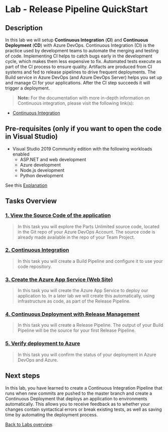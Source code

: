 ﻿# Lab - Release Pipeline QuickStart

## Description

In this lab we will setup **Continuous Integration** (**CI**) and **Continuous Deployment** (**CD**) with Azure DevOps.
Continuous Integration (CI) is the practice used by development teams to automate the merging and testing of code.
Implementing CI helps to catch bugs early in the development cycle, which makes them less expensive to fix.
Automated tests execute as part of the CI process to ensure quality.
Artifacts are produced from CI systems and fed to release pipelines to drive frequent deployments.
The Build service in Azure DevOps (and Azure DevOps Server) helps you set up and manage CI for your applications.
After the CI step succeeds it will trigger a deployment.

>**Note:** For the documentation with more in-depth information on Continuous integration, please visit the following link(s):

* [Continuous Integration](https://docs.microsoft.com/en-us/azure/devops/learn/what-is-continuous-integration)

## Pre-requisites (only if you want to open the code in Visual Studio)

* Visual Studio 2019 Community edition​ with the following workloads enabled
  * ASP.NET and web development​
  * Azure development​
  * Node.js development
  * Python development

See this [Explanation](../VisualStudioPreps.md)

## Tasks Overview

### [1. View the Source Code of the application](./EXPLORE-SOURCE-CODE.md)

> In this task you will explore the Parts Unlimited source code, located in the Git repo of your Azure DevOps Account. The source code is already made available in the repo of your Team Project.

### [2. Continuous Integration](./CONTINUOUS-INTEGRATION.md)

> In this task you will create a Build Pipeline and configure it to use your code repository.

### [3. Create the Azure App Service (Web Site)](./AZURE-APPSERVICE.md)

> In this task you will create the Azure App Service to deploy our application to. 
> In a later lab we will create this automatically, using infrastructure as code, as part of the Release Pipeline.

### [4. Continuous Deployment with Release Management](./RELEASE-MANAGEMENT.md)

> In this task you will create a Release Pipeline. The output of your Build Pipeline will be the source for your first Release Pipeline.

### [5. Verify deployment to Azure](./VERIFY-DEPLOYMENT.md)

> In this task you will confirm the status of your deployment in Azure DevOps and Azure.

## Next steps

In this lab, you have learned to create a Continuous Integration Pipeline that runs when new commits are pushed to the master branch and create a Continuous Deployment that deploys an application to environments automatically.
This allows you to receive feedback as to whether your changes contain syntactical errors or break existing tests, as well as saving time by automating the deployment process.

[Back to Labs overview](../../Readme.md).
